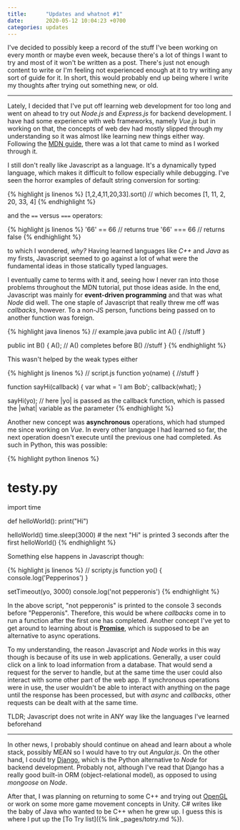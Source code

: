 ```yaml
---
title:      "Updates and whatnot #1"
date:       2020-05-12 10:04:23 +0700
categories: updates
---
```

I've decided to possibly keep a record of the stuff I've been working on every month or maybe even week, because there's a lot of things I want to try and most of it won't be written as a post. There's just not enough content to write or I'm feeling not experienced enough at it to try writing any sort of guide for it. In short, this would probably end up being where I write my thoughts after trying out something new, or old.

---

Lately, I decided that I've put off learning web development for too long and went on ahead to try out _Node.js_ and _Express.js_ for backend development. I have had some experience with web frameworks, namely _Vue.js_ but in working on that, the concepts of web dev had mostly slipped through my understanding so it was almost like learning new things either way. Following the [MDN guide](https://developer.mozilla.org/en-US/docs/Learn/Server-side/Express_Nodejs/Introduction), there was a lot that came to mind as I worked through it.

I still don't really like Javascript as a language. It's a dynamically typed language, which makes it difficult to follow especially while debugging. I've seen the horror examples of default string conversion for sorting:

{% highlight js linenos %}
[1,2,4,11,20,33].sort()     // which becomes [1, 11, 2, 20, 33, 4]
{% endhighlight %}

and the `==` versus `===` operators:

{% highlight js linenos %}
'66' == 66  // returns true
'66' === 66 // returns false
{% endhighlight %}

to which I wondered, _why?_ Having learned languages like _C++_ and _Java_ as my firsts, Javascript seemed to go against a lot of what were the fundamental ideas in those statically typed languages.

I eventually came to terms with it and, seeing how I never ran into those problems throughout the MDN tutorial, put those ideas aside. In the end, Javascript was mainly for __event-driven programming__ and that was what _Node_ did well. The one staple of Javascript that really threw me off was _callbacks_, however. To a non-JS person, functions being passed on to another function was foreign.

{% highlight java linenos %}
// example.java
public int A() {
    //stuff
}

public int B() {
    A();            // A() completes before B()
    //stuff
}
{% endhighlight %}

This wasn't helped by the weak types either

{% highlight js linenos %}
// script.js
function yo(name) {
    //stuff
}

function sayHi(callback) {
    var what = 'I am Bob';
    callback(what);
}

sayHi(yo);  // here |yo| is passed as the callback function, which is passed the |what| variable as the parameter
{% endhighlight %}

Another new concept was __asynchronous__ operations, which had stumped me since working on _Vue_. In every other language I had learned so far, the next operation doesn't execute until the previous one had completed. As such in Python, this was possible:

{% highlight python linenos %}
# testy.py
import time

def helloWorld():
    print("Hi")

helloWorld()
time.sleep(3000)    # the next "Hi" is printed 3 seconds after the first
helloWorld()
{% endhighlight %}

Something else happens in Javascript though:

{% highlight js linenos %}
// scripty.js
function yo() {
    console.log('Pepperinos')
}

setTimeout(yo, 3000)
console.log('not pepperonis')
{% endhighlight %}

In the above script, "not pepperonis" is printed to the console 3 seconds before "Pepperonis". Therefore, this would be where _callbacks_ come in to run a function after the first one has completed. Another concept I've yet to get around to learning about is __[Promise](https://developer.mozilla.org/en-US/docs/Web/JavaScript/Reference/Global_Objects/Promise)__, which is supposed to be an alternative to async operations.

To my understanding, the reason Javascript and _Node_ works in this way though is because of its use in web applications. Generally, a user could click on a link to load information from a database. That would send a request for the server to handle, but at the same time the user could also interact with some other part of the web app. If synchronous operations were in use, the user wouldn't be able to interact with anything on the page until the response has been processed, but with _async_ and _callbacks_, other requests can be dealt with at the same time.

TLDR; Javascript does not write in ANY way like the languages I've learned beforehand

---

In other news, I probably should continue on ahead and learn about a whole stack, possibly MEAN so I would have to try out _Angular.js_. On the other hand, I could try [Django](https://www.djangoproject.com/), which is the Python alternative to _Node_ for backend development. Probably not, although I've read that Django has a really good built-in ORM (object-relational model), as opposed to using _mongoose_ on _Node_.

After that, I was planning on returning to some C++ and trying out [OpenGL](https://learnopengl.com/) or work on some more game movement concepts in Unity. C# writes like the baby of Java who wanted to be C++ when he grew up. I guess this is where I put up the [To Try list]({% link _pages/totry.md %}).